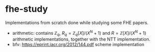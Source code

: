 # fhe-study
Implementations from scratch done while studying some FHE papers.

- arithmetic: contains $\mathbb{Z}_q$, $R_q=\mathbb{Z}_q[X]/(X^N+1)$ and $R=\mathbb{Z}[X]/(X^N+1)$ arithmetic implementations, together with the NTT implementation.
- bfv: https://eprint.iacr.org/2012/144.pdf scheme implementation
